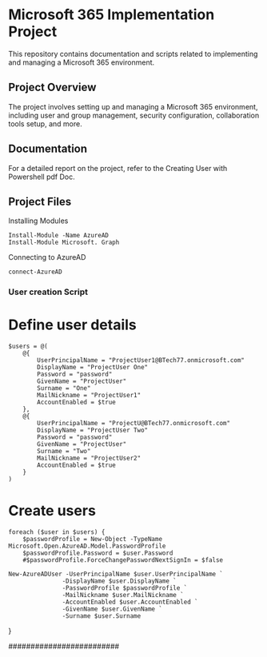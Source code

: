 # Microsoft 365 Implementation Project

This repository contains documentation and scripts related to implementing and managing a Microsoft 365 environment.

## Project Overview
The project involves setting up and managing a Microsoft 365 environment, including user and group management, security configuration, collaboration tools setup, and more.

## Documentation
For a detailed report on the project, refer to the Creating User with Powershell pdf Doc.

## Project Files

Installing Modules

    Install-Module -Name AzureAD
    Install-Module Microsoft. Graph

    
Connecting to AzureAD

    connect-AzureAD


### User creation Script ####


# Define user details
    $users = @(
        @{
            UserPrincipalName = "ProjectUser1@BTech77.onmicrosoft.com"
            DisplayName = "ProjectUser One"
            Password = "password"
            GivenName = "ProjectUser"
            Surname = "One"
            MailNickname = "ProjectUser1"
            AccountEnabled = $true
        },
        @{
            UserPrincipalName = "ProjectU@BTech77.onmicrosoft.com"
            DisplayName = "ProjectUser Two"
            Password = "password"
            GivenName = "ProjectUser"
            Surname = "Two"
            MailNickname = "ProjectUser2"
            AccountEnabled = $true
        }
    )

# Create users
    foreach ($user in $users) {
        $passwordProfile = New-Object -TypeName Microsoft.Open.AzureAD.Model.PasswordProfile
        $passwordProfile.Password = $user.Password
        #$passwordProfile.ForceChangePasswordNextSignIn = $false

    New-AzureADUser -UserPrincipalName $user.UserPrincipalName `
                   -DisplayName $user.DisplayName `
                   -PasswordProfile $passwordProfile `
                   -MailNickname $user.MailNickname `
                   -AccountEnabled $user.AccountEnabled `
                   -GivenName $user.GivenName `
                   -Surname $user.Surname
}


#########################
